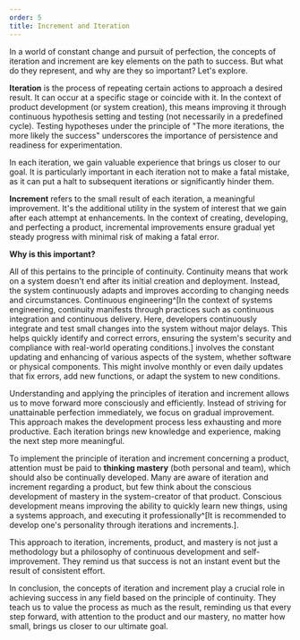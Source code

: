 ```yaml
---
order: 5
title: Increment and Iteration
---
```


In a world of constant change and pursuit of perfection, the concepts of iteration and increment are key elements on the path to success. But what do they represent, and why are they so important? Let's explore.

**Iteration** is the process of repeating certain actions to approach a desired result. It can occur at a specific stage or coincide with it. In the context of product development (or system creation), this means improving it through continuous hypothesis setting and testing (not necessarily in a predefined cycle). Testing hypotheses under the principle of "The more iterations, the more likely the success" underscores the importance of persistence and readiness for experimentation.

In each iteration, we gain valuable experience that brings us closer to our goal. It is particularly important in each iteration not to make a fatal mistake, as it can put a halt to subsequent iterations or significantly hinder them.

**Increment** refers to the small result of each iteration, a meaningful improvement. It's the additional utility in the system of interest that we gain after each attempt at enhancements. In the context of creating, developing, and perfecting a product, incremental improvements ensure gradual yet steady progress with minimal risk of making a fatal error.

**Why is this important?**

All of this pertains to the principle of continuity. Continuity means that work on a system doesn't end after its initial creation and deployment. Instead, the system continuously adapts and improves according to changing needs and circumstances. Continuous engineering^[In the context of systems engineering, continuity manifests through practices such as continuous integration and continuous delivery. Here, developers continuously integrate and test small changes into the system without major delays. This helps quickly identify and correct errors, ensuring the system's security and compliance with real-world operating conditions.] involves the constant updating and enhancing of various aspects of the system, whether software or physical components. This might involve monthly or even daily updates that fix errors, add new functions, or adapt the system to new conditions.

Understanding and applying the principles of iteration and increment allows us to move forward more consciously and efficiently. Instead of striving for unattainable perfection immediately, we focus on gradual improvement. This approach makes the development process less exhausting and more productive. Each iteration brings new knowledge and experience, making the next step more meaningful.

To implement the principle of iteration and increment concerning a product, attention must be paid to **thinking mastery** (both personal and team), which should also be continually developed. Many are aware of iteration and increment regarding a product, but few think about the conscious development of mastery in the system-creator of that product. Conscious development means improving the ability to quickly learn new things, using a systems approach, and executing it professionally^[It is recommended to develop one's personality through iterations and increments.].

This approach to iteration, increments, product, and mastery is not just a methodology but a philosophy of continuous development and self-improvement. They remind us that success is not an instant event but the result of consistent effort.

In conclusion, the concepts of iteration and increment play a crucial role in achieving success in any field based on the principle of continuity. They teach us to value the process as much as the result, reminding us that every step forward, with attention to the product and our mastery, no matter how small, brings us closer to our ultimate goal.